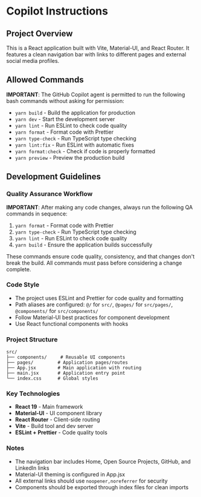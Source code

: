# Copilot Instructions

## Project Overview

This is a React application built with Vite, Material-UI, and React Router. It features a clean navigation bar with links to different pages and external social media profiles.

## Allowed Commands

**IMPORTANT**: The GitHub Copilot agent is permitted to run the following bash commands without asking for permission:

- `yarn build` - Build the application for production
- `yarn dev` - Start the development server
- `yarn lint` - Run ESLint to check code quality
- `yarn format` - Format code with Prettier
- `yarn type-check` - Run TypeScript type checking
- `yarn lint:fix` - Run ESLint with automatic fixes
- `yarn format:check` - Check if code is properly formatted
- `yarn preview` - Preview the production build

## Development Guidelines

### Quality Assurance Workflow

**IMPORTANT**: After making any code changes, always run the following QA commands in sequence:

1. `yarn format` - Format code with Prettier
2. `yarn type-check` - Run TypeScript type checking
3. `yarn lint` - Run ESLint to check code quality
4. `yarn build` - Ensure the application builds successfully

These commands ensure code quality, consistency, and that changes don't break the build. All commands must pass before considering a change complete.

### Code Style

- The project uses ESLint and Prettier for code quality and formatting
- Path aliases are configured: `@/` for `src/`, `@pages/` for `src/pages/`, `@components/` for `src/components/`
- Follow Material-UI best practices for component development
- Use React functional components with hooks

### Project Structure

```
src/
├── components/     # Reusable UI components
├── pages/         # Application pages/routes
├── App.jsx        # Main application with routing
├── main.jsx       # Application entry point
└── index.css      # Global styles
```

### Key Technologies

- **React 19** - Main framework
- **Material-UI** - UI component library
- **React Router** - Client-side routing
- **Vite** - Build tool and dev server
- **ESLint + Prettier** - Code quality tools

### Notes

- The navigation bar includes Home, Open Source Projects, GitHub, and LinkedIn links
- Material-UI theming is configured in App.jsx
- All external links should use `noopener,noreferrer` for security
- Components should be exported through index files for clean imports
